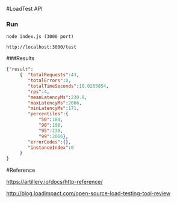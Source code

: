 #LoadTest API



### Run

```
node index.js (3000 port)

http://localhost:3000/test

```


###Results

```json
{"result":
     {  "totalRequests":43,
        "totalErrors":0,
        "totalTimeSeconds":10.0265854,
        "rps":4,
        "meanLatencyMs":230.9,
        "maxLatencyMs":2066,
        "minLatencyMs":171,
        "percentiles":{
            "50":184,
            "90":198,
            "95":230,
            "99":2066},
        "errorCodes":{},
        "instanceIndex":0
     }
}
```

#Reference

https://artillery.io/docs/http-reference/

http://blog.loadimpact.com/open-source-load-testing-tool-review



